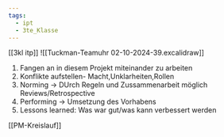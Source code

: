 ```yaml
---
tags:
  - ipt
  - 3te_Klasse
---
```

[[3kl itp]]
![[Tuckman-Teamuhr 02-10-2024-39.excalidraw]]
1. Fangen an in diesem Projekt miteinander zu arbeiten 
2. Konflikte aufstellen- Macht,Unklarheiten,Rollen
3. Norming → DUrch Regeln und Zussammenarbeit möglich Reviews/Retrospective
4. Performing → Umsetzung des Vorhabens
5. Lessons learned: Was war gut/was kann verbessert werden

[[PM-Kreislauf]]